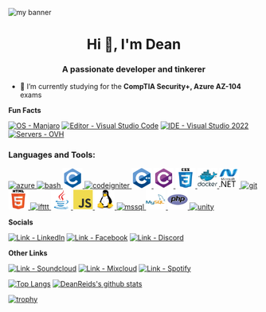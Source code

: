 <p align=”center”>
  <img width="1315" height="299" src="https://user-images.githubusercontent.com/5481657/173151016-8c95f6e2-163d-4b23-8cb4-4473d2286dfd.png" alt="my banner">   
</p>

<h1 align="center">Hi 👋, I'm Dean</h1>
<h3 align="center">A passionate developer and tinkerer</h3>

- 🌱 I’m currently studying for the **CompTIA Security+, Azure AZ-104** exams

**Fun Facts**

[![OS - Manjaro](https://img.shields.io/badge/OS-Manjaro-ff0066?style=for-the-badge&logo=manjaro)](https://manjaro.org)
[![Editor - Visual Studio Code](https://img.shields.io/badge/Editor-VS%20Code-ff0066?style=for-the-badge&logo=visual-studio-code)](https://code.visualstudio.com/)
[![IDE - Visual Studio 2022](https://img.shields.io/badge/IDE-Visual%20Studio-ff0066?style=for-the-badge&logo=visualstudio)](https://visualstudio.microsoft.com/)
[![Servers - OVH](https://img.shields.io/badge/Servers-OVH-ff0066?style=for-the-badge&logo=server-fault)](www.ovhcloud.com)

<h3 align="left">Languages and Tools:</h3>
<p align="left"> <a href="https://azure.microsoft.com/en-in/" target="_blank" rel="noreferrer"> <img src="https://www.vectorlogo.zone/logos/microsoft_azure/microsoft_azure-icon.svg" alt="azure" width="40" height="40"/> </a> <a href="https://www.gnu.org/software/bash/" target="_blank" rel="noreferrer"> <img src="https://www.vectorlogo.zone/logos/gnu_bash/gnu_bash-icon.svg" alt="bash" width="40" height="40"/> </a> <a href="https://www.cprogramming.com/" target="_blank" rel="noreferrer"> <img src="https://raw.githubusercontent.com/devicons/devicon/master/icons/c/c-original.svg" alt="c" width="40" height="40"/> </a> <a href="https://codeigniter.com" target="_blank" rel="noreferrer"> <img src="https://cdn.worldvectorlogo.com/logos/codeigniter.svg" alt="codeigniter" width="40" height="40"/> </a> <a href="https://www.w3schools.com/cpp/" target="_blank" rel="noreferrer"> <img src="https://raw.githubusercontent.com/devicons/devicon/master/icons/cplusplus/cplusplus-original.svg" alt="cplusplus" width="40" height="40"/> </a> <a href="https://www.w3schools.com/cs/" target="_blank" rel="noreferrer"> <img src="https://raw.githubusercontent.com/devicons/devicon/master/icons/csharp/csharp-original.svg" alt="csharp" width="40" height="40"/> </a> <a href="https://www.w3schools.com/css/" target="_blank" rel="noreferrer"> <img src="https://raw.githubusercontent.com/devicons/devicon/master/icons/css3/css3-original-wordmark.svg" alt="css3" width="40" height="40"/> </a> <a href="https://www.docker.com/" target="_blank" rel="noreferrer"> <img src="https://raw.githubusercontent.com/devicons/devicon/master/icons/docker/docker-original-wordmark.svg" alt="docker" width="40" height="40"/> </a> <a href="https://dotnet.microsoft.com/" target="_blank" rel="noreferrer"> <img src="https://raw.githubusercontent.com/devicons/devicon/master/icons/dot-net/dot-net-original-wordmark.svg" alt="dotnet" width="40" height="40"/> </a> <a href="https://git-scm.com/" target="_blank" rel="noreferrer"> <img src="https://www.vectorlogo.zone/logos/git-scm/git-scm-icon.svg" alt="git" width="40" height="40"/> </a> <a href="https://www.w3.org/html/" target="_blank" rel="noreferrer"> <img src="https://raw.githubusercontent.com/devicons/devicon/master/icons/html5/html5-original-wordmark.svg" alt="html5" width="40" height="40"/> </a> <a href="https://ifttt.com/" target="_blank" rel="noreferrer"> <img src="https://www.vectorlogo.zone/logos/ifttt/ifttt-ar21.svg" alt="ifttt" width="40" height="40"/> </a> <a href="https://www.java.com" target="_blank" rel="noreferrer"> <img src="https://raw.githubusercontent.com/devicons/devicon/master/icons/java/java-original.svg" alt="java" width="40" height="40"/> </a> <a href="https://developer.mozilla.org/en-US/docs/Web/JavaScript" target="_blank" rel="noreferrer"> <img src="https://raw.githubusercontent.com/devicons/devicon/master/icons/javascript/javascript-original.svg" alt="javascript" width="40" height="40"/> </a> <a href="https://www.linux.org/" target="_blank" rel="noreferrer"> <img src="https://raw.githubusercontent.com/devicons/devicon/master/icons/linux/linux-original.svg" alt="linux" width="40" height="40"/> </a> <a href="https://www.microsoft.com/en-us/sql-server" target="_blank" rel="noreferrer"> <img src="https://www.svgrepo.com/show/303229/microsoft-sql-server-logo.svg" alt="mssql" width="40" height="40"/> </a> <a href="https://www.mysql.com/" target="_blank" rel="noreferrer"> <img src="https://raw.githubusercontent.com/devicons/devicon/master/icons/mysql/mysql-original-wordmark.svg" alt="mysql" width="40" height="40"/> </a> <a href="https://www.php.net" target="_blank" rel="noreferrer"> <img src="https://raw.githubusercontent.com/devicons/devicon/master/icons/php/php-original.svg" alt="php" width="40" height="40"/> </a> <a href="https://unity.com/" target="_blank" rel="noreferrer"> <img src="https://www.vectorlogo.zone/logos/unity3d/unity3d-icon.svg" alt="unity" width="40" height="40"/> </a> </p>

**Socials**

[![Link - LinkedIn](https://img.shields.io/badge/Social-LinkedIn-red?style=for-the-badge&logo=linkedin)](https://www.linkedin.com/in/dean-reid/)
[![Link - Facebook](https://img.shields.io/badge/Social-Facebook-red?style=for-the-badge&logo=facebook)](https://www.facebook.com/DeanDReid/)
[![Link - Discord](https://img.shields.io/badge/Social-Discord-red?style=for-the-badge&logo=discord)](https://discord.gg/mN4tSk5n2R)

**Other Links**

[![Link - Soundcloud](https://img.shields.io/badge/Music-Soundcloud-blue?style=for-the-badge&logo=soundcloud)](https://soundcloud.com/deannreid)
[![Link - Mixcloud](https://img.shields.io/badge/Music-Mixcloud-blue?style=for-the-badge&logo=mixcloud)](http://mixcloud.com/deannreid)
[![Link - Spotify](https://img.shields.io/badge/Music-Spotify-blue?style=for-the-badge&logo=spotify)](https://open.spotify.com/user/deanreid)

[![Top Langs](https://github-readme-stats.vercel.app/api/top-langs/?username=deannreid&count_private=true&show_icons=true&theme=dark&include_all_commits=true&hide_border=true&layout=compact&langs_count=10)](https://github.com/deannreid)
[![DeanReids's github stats](https://github-readme-stats.vercel.app/api?username=deannreid&count_private=true&show_icons=true&theme=dark&include_all_commits=true&hide_border=true)](https://github.com/deannreid/)

[![trophy](https://github-profile-trophy.vercel.app/?username=ryo-ma&theme=onedark)](https://github.com/ryo-ma/github-profile-trophy)

<!--
**deannreid/deannreid** is a ✨ _special_ ✨ repository because its `README.md` (this file) appears on your GitHub profile.

Here are some ideas to get you started:

- 🔭 I’m currently working on ...
- 🌱 I’m currently learning ...
- 👯 I’m looking to collaborate on ...
- 🤔 I’m looking for help with ...
- 💬 Ask me about ...
- 📫 How to reach me: ...
- 😄 Pronouns: ...
- ⚡ Fun fact: ...
-->
